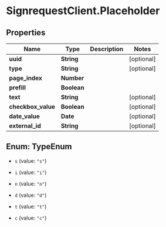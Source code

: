 # SignrequestClient.Placeholder

## Properties
Name | Type | Description | Notes
------------ | ------------- | ------------- | -------------
**uuid** | **String** |  | [optional] 
**type** | **String** |  | [optional] 
**page_index** | **Number** |  | 
**prefill** | **Boolean** |  | 
**text** | **String** |  | [optional] 
**checkbox_value** | **Boolean** |  | [optional] 
**date_value** | **Date** |  | [optional] 
**external_id** | **String** |  | [optional] 


<a name="TypeEnum"></a>
## Enum: TypeEnum


* `s` (value: `"s"`)

* `i` (value: `"i"`)

* `n` (value: `"n"`)

* `d` (value: `"d"`)

* `t` (value: `"t"`)

* `c` (value: `"c"`)




